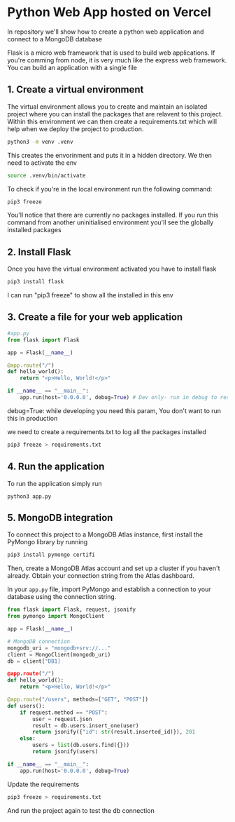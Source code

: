# Python Web App hosted on Vercel
In repository we'll show how to create a python web application and connect to a MongoDB database

Flask is a micro web framework that is used to build web applications. If you're comming from node, it is very much like the express web framework. You can build an application with a single file

## 1. Create a virtual environment
The virtual environment allows you to create and maintain an isolated project where you can install the packages that are relavent to this project. Within this environment we can then create a requirements.txt which will help when we deploy the project to production.
```bash
python3 -m venv .venv
```
This creates the envorinment and puts it in a hidden directory. We then need to activate the env

```bash
source .venv/bin/activate
```

To check if you're in the local environment run the following command:

```bash
pip3 freeze
```
You'll notice that there are currently no packages installed. If you run this command from another uninitialised environment you'll see the globally installed packages

## 2. Install Flask
Once you have the virtual environment activated you have to install flask
```bash
pip3 install flask
```
I can run "pip3 freeze" to show all the installed in this env

## 3. Create a file for your web application
```py
#app.py
from flask import Flask

app = Flask(__name__)

@app.route("/")
def hello_world():
    return "<p>Hello, World!</p>"

if __name__ == "__main__":
    app.run(host='0.0.0.0', debug=True) # Dev only- run in debug to restart the server on code

```

debug=True: while developing you need this param, You don't want to run this in production

we need to create a requirements.txt to log all the packages installed

```bash
pip3 freeze > requirements.txt
```

## 4. Run the application
To run the application simply run
```
python3 app.py
```

## 5. MongoDB integration

To connect this project to a MongoDB Atlas instance, first install the PyMongo library by running 

```bash 
pip3 install pymongo certifi
``` 
Then, create a MongoDB Atlas account and set up a cluster if you haven't already. Obtain your connection string from the Atlas dashboard. 

In your `app.py` file, import PyMongo and establish a connection to your database using the connection string. 

```py
from flask import Flask, request, jsonify
from pymongo import MongoClient

app = Flask(__name__)

# MongoDB connection
mongodb_uri = "mongodb+srv://..."
client = MongoClient(mongodb_uri)
db = client["DB1]

@app.route("/")
def hello_world():
    return "<p>Hello, World!</p>"

@app.route("/users", methods=["GET", "POST"])
def users():
    if request.method == "POST":
        user = request.json
        result = db.users.insert_one(user)
        return jsonify({"id": str(result.inserted_id)}), 201
    else:
        users = list(db.users.find({}))
        return jsonify(users)

if __name__ == "__main__":
    app.run(host='0.0.0.0', debug=True)
```

Update the requirements

```bash
pip3 freeze > requirements.txt
```

And run the project again to test the db connection


